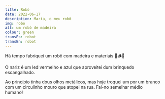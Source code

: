 ```yaml
---
title: Robô
date: 2022-06-17
description: Maria, o meu robô 
img: robo
alt: um robô de madeira
colour: green
transEs: robot
transEn: robot
---
```


Há tempo fabriquei um robô com madeira e materiais 🤖🪵💡

O nariz é um led vermelho e azul que aproveitei dum brinquedo escangalhado.

Ao princípio tinha dous olhos metálicos, mas hoje troquei um por um branco com um circulinho mouro que atopei na rua. Fai-no semelhar médio humano!